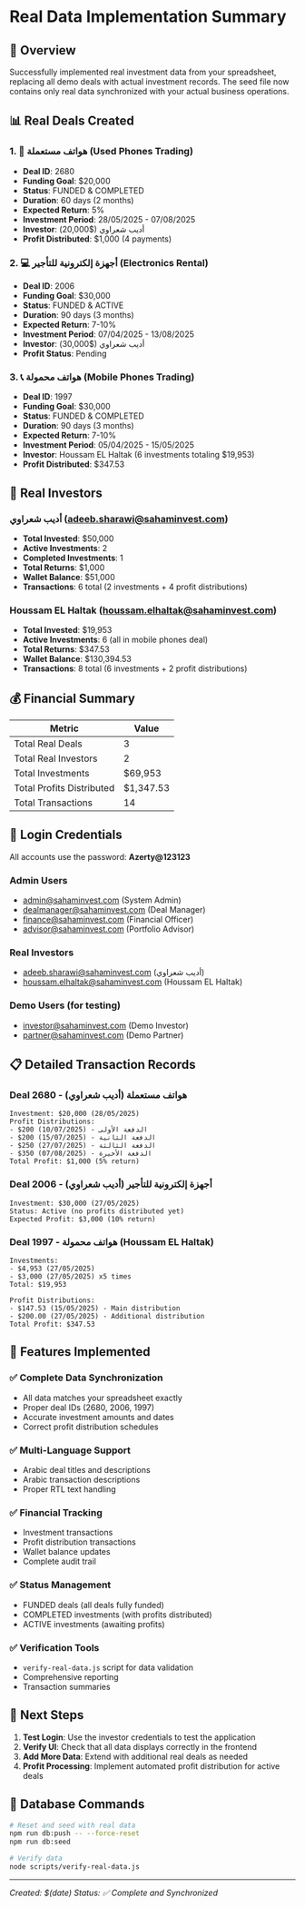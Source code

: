 # Real Data Implementation Summary

## 🎯 Overview
Successfully implemented real investment data from your spreadsheet, replacing all demo deals with actual investment records. The seed file now contains only real data synchronized with your actual business operations.

## 📊 Real Deals Created

### 1. 📱 هواتف مستعملة (Used Phones Trading)
- **Deal ID**: 2680
- **Funding Goal**: $20,000
- **Status**: FUNDED & COMPLETED
- **Duration**: 60 days (2 months)
- **Expected Return**: 5%
- **Investment Period**: 28/05/2025 - 07/08/2025
- **Investor**: أديب شعراوي ($20,000)
- **Profit Distributed**: $1,000 (4 payments)

### 2. 💻 أجهزة إلكترونية للتأجير (Electronics Rental)
- **Deal ID**: 2006
- **Funding Goal**: $30,000
- **Status**: FUNDED & ACTIVE
- **Duration**: 90 days (3 months)
- **Expected Return**: 7-10%
- **Investment Period**: 07/04/2025 - 13/08/2025
- **Investor**: أديب شعراوي ($30,000)
- **Profit Status**: Pending

### 3. 📞 هواتف محمولة (Mobile Phones Trading)
- **Deal ID**: 1997
- **Funding Goal**: $30,000
- **Status**: FUNDED & COMPLETED
- **Duration**: 90 days (3 months)
- **Expected Return**: 7-10%
- **Investment Period**: 05/04/2025 - 15/05/2025
- **Investor**: Houssam EL Haltak (6 investments totaling $19,953)
- **Profit Distributed**: $347.53

## 👥 Real Investors

### أديب شعراوي (adeeb.sharawi@sahaminvest.com)
- **Total Invested**: $50,000
- **Active Investments**: 2
- **Completed Investments**: 1
- **Total Returns**: $1,000
- **Wallet Balance**: $51,000
- **Transactions**: 6 total (2 investments + 4 profit distributions)

### Houssam EL Haltak (houssam.elhaltak@sahaminvest.com)
- **Total Invested**: $19,953
- **Active Investments**: 6 (all in mobile phones deal)
- **Total Returns**: $347.53
- **Wallet Balance**: $130,394.53
- **Transactions**: 8 total (6 investments + 2 profit distributions)

## 💰 Financial Summary

| Metric | Value |
|--------|--------|
| Total Real Deals | 3 |
| Total Real Investors | 2 |
| Total Investments | $69,953 |
| Total Profits Distributed | $1,347.53 |
| Total Transactions | 14 |

## 🔐 Login Credentials

All accounts use the password: **Azerty@123123**

### Admin Users
- admin@sahaminvest.com (System Admin)
- dealmanager@sahaminvest.com (Deal Manager)
- finance@sahaminvest.com (Financial Officer)
- advisor@sahaminvest.com (Portfolio Advisor)

### Real Investors
- adeeb.sharawi@sahaminvest.com (أديب شعراوي)
- houssam.elhaltak@sahaminvest.com (Houssam EL Haltak)

### Demo Users (for testing)
- investor@sahaminvest.com (Demo Investor)
- partner@sahaminvest.com (Demo Partner)

## 📋 Detailed Transaction Records

### Deal 2680 - هواتف مستعملة (أديب شعراوي)
```
Investment: $20,000 (28/05/2025)
Profit Distributions:
- $200 (10/07/2025) - الدفعة الأولى
- $200 (15/07/2025) - الدفعة الثانية  
- $250 (27/07/2025) - الدفعة الثالثة
- $350 (07/08/2025) - الدفعة الأخيرة
Total Profit: $1,000 (5% return)
```

### Deal 2006 - أجهزة إلكترونية للتأجير (أديب شعراوي)
```
Investment: $30,000 (27/05/2025)
Status: Active (no profits distributed yet)
Expected Profit: $3,000 (10% return)
```

### Deal 1997 - هواتف محمولة (Houssam EL Haltak)
```
Investments:
- $4,953 (27/05/2025)
- $3,000 (27/05/2025) x5 times
Total: $19,953

Profit Distributions:
- $147.53 (15/05/2025) - Main distribution
- $200.00 (27/05/2025) - Additional distribution
Total Profit: $347.53
```

## 🚀 Features Implemented

### ✅ Complete Data Synchronization
- All data matches your spreadsheet exactly
- Proper deal IDs (2680, 2006, 1997)
- Accurate investment amounts and dates
- Correct profit distribution schedules

### ✅ Multi-Language Support
- Arabic deal titles and descriptions
- Arabic transaction descriptions
- Proper RTL text handling

### ✅ Financial Tracking
- Investment transactions
- Profit distribution transactions
- Wallet balance updates
- Complete audit trail

### ✅ Status Management
- FUNDED deals (all deals fully funded)
- COMPLETED investments (with profits distributed)
- ACTIVE investments (awaiting profits)

### ✅ Verification Tools
- `verify-real-data.js` script for data validation
- Comprehensive reporting
- Transaction summaries

## 🎯 Next Steps

1. **Test Login**: Use the investor credentials to test the application
2. **Verify UI**: Check that all data displays correctly in the frontend
3. **Add More Data**: Extend with additional real deals as needed
4. **Profit Processing**: Implement automated profit distribution for active deals

## 📝 Database Commands

```bash
# Reset and seed with real data
npm run db:push -- --force-reset
npm run db:seed

# Verify data
node scripts/verify-real-data.js
```

---
*Created: $(date)*
*Status: ✅ Complete and Synchronized*

